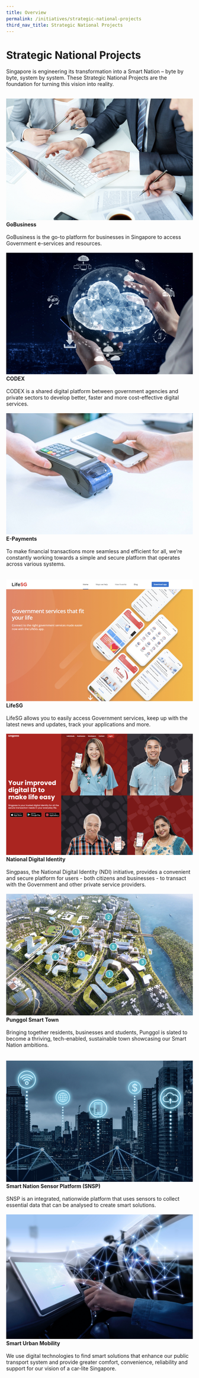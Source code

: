 ```yaml
---
title: Overview
permalink: /initiatives/strategic-national-projects
third_nav_title: Strategic National Projects
---
```

# Strategic National Projects

Singapore is engineering its transformation into a Smart Nation – byte by byte, system by system. These Strategic National Projects are the foundation for turning this vision into reality.  


<br>
<div class="row">
<div class="col"> 
<a href="/initiatives/strategic-national-projects/business-grants-gobusiness-licensing"><img src="/images/initiatives/business-grant-portal-overview.jpeg"></a><br>
		<div class="header"><b>GoBusiness</b></div><br>
		<div class="para">GoBusiness is the go-to platform for businesses in Singapore to access Government e-services and resources.
</div>
<br>

</div>
	<div class="col"> 
<a href="/initiatives/strategic-national-projects/codex"><img src="/images/initiatives/Codex-snp.jpeg"></a><br>
	<div class="header"><b>CODEX</b></div><br>
	<div class="para">CODEX is a shared digital platform between government agencies and private sectors to develop better, faster and more cost-effective digital services.
</div>
<br>

</div>
	<div class="col"> 
<a href="/initiatives/strategic-national-projects/e-payments"><img src="/images/initiatives/e-payments-snp.jpeg"></a><br>
	<div class="header"><b>E-Payments</b></div><br>
	<div class="para">To make financial transactions more seamless and efficient for all, we’re constantly working towards a simple and secure platform that operates across various systems.
</div>
<br></div></div>


<br>
<div class="row">
<div class="col"> 
<a href="/initiatives/strategic-national-projects/lifesg"><img src="/images/initiatives/lifesg.jpeg"></a><br>
		<div class="header"><b>LifeSG</b></div><br>
		<div class="para">LifeSG allows you to easily access Government services, keep up with the latest news and updates, track your applications and more.
</div>
<br>

</div>
	<div class="col"> 
<a href="/initiatives/strategic-national-projects/national-digital-identity"><img src="/images/initiatives/Singpass-website.jpeg"></a><br>
	<div class="header"><b>National Digital Identity</b></div><br>
	<div class="para">Singpass, the National Digital Identity (NDI) initiative, provides a convenient and secure platform for users - both citizens and businesses - to transact with the Government and other private service providers.
</div>
<br>

</div>
	<div class="col"> 
<a href="/initiatives/strategic-national-projects/punggol-digital-district"><img src="/images/initiatives/pdd.jpeg"></a><br>
	<div class="header"><b>Punggol Smart Town</b></div><br>
	<div class="para">Bringing together residents, businesses and students, Punggol is slated to become a thriving, tech-enabled, sustainable town showcasing our Smart Nation ambitions.
</div>
<br></div></div>

<br>
<div class="row">
<div class="col"> 
<a href="/initiatives/strategic-national-projects/smart-nation-sensor-platform"><img src="/images/initiatives/smart-nation-sensor-platform-snp.jpeg"></a><br>
		<div class="header"><b>Smart Nation Sensor Platform (SNSP)</b></div><br>
		<div class="para">SNSP is an integrated, nationwide platform that uses sensors to collect essential data that can be analysed to create smart solutions.

</div>
<br>

</div>
	<div class="col"> 
<a href="/initiatives/strategic-national-projects/smart-urban-mobility"><img src="/images/initiatives/smart-urban-mobility.jpg"></a><br>
	<div class="header"><b>Smart Urban Mobility</b></div><br>
	<div class="para">We use digital technologies to find smart solutions that enhance our public transport system and provide greater comfort, convenience, reliability and support for our vision of a car-lite Singapore.

</div>
<br>

</div>
	<div class="col"> 

<br></div></div>